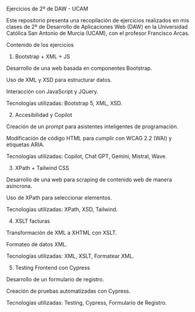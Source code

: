 Ejercicios de 2º de DAW - UCAM

Este repositorio presenta una recopilación de ejercicios realizados en mis clases de 2º de Desarrollo de Aplicaciones Web (DAW) en la Universidad Católica San Antonio de Murcia (UCAM), con el profesor Francisco Arcas.

Contenido de los ejercicios

1. Bootstrap + XML + JS

Desarrollo de una web basada en componentes Bootstrap.

Uso de XML y XSD para estructurar datos.

Interacción con JavaScript y JQuery.

Tecnologías utilizadas: Bootstrap 5, XML, XSD.

2. Accesibilidad y Copilot

Creación de un prompt para asistentes inteligentes de programación.

Modificación de código HTML para cumplir con WCAG 2.2 (WAI) y etiquetas ARIA.

Tecnologías utilizadas: Copilot, Chat GPT, Gemini, Mistral, Wave.

3. XPath + Tailwind CSS

Desarrollo de una web para scraping de contenido web de manera asíncrona.

Uso de XPath para seleccionar elementos.

Tecnologías utilizadas: XPath, XSD, Tailwind.

4. XSLT facturas

Transformación de XML a XHTML con XSLT.

Formateo de datos XML.

Tecnologías utilizadas: XML, XSLT, Formatear XML.

5. Testing Frontend con Cypress

Desarrollo de un formulario de registro.

Creación de pruebas automatizadas con Cypress.

Tecnologías utilizadas: Testing, Cypress, Formulario de Registro.
